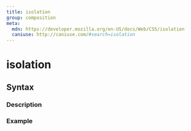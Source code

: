 ```yaml
---
title: isolation
group: composition
meta:
  mdn: https://developer.mozilla.org/en-US/docs/Web/CSS/isolation
  caniuse: http://caniuse.com/#search=isolation
---
```


# isolation
<!--- Introduction for isolation, keep it brief and set the overall context -->

## Syntax
<!--- Introduce the various syntax for isolation -->

### Description
<!--- For each major section of syntax, provide a description explaining its usage further -->

### Example
<!--- Provide code examples for the syntax block you're currently describing -->